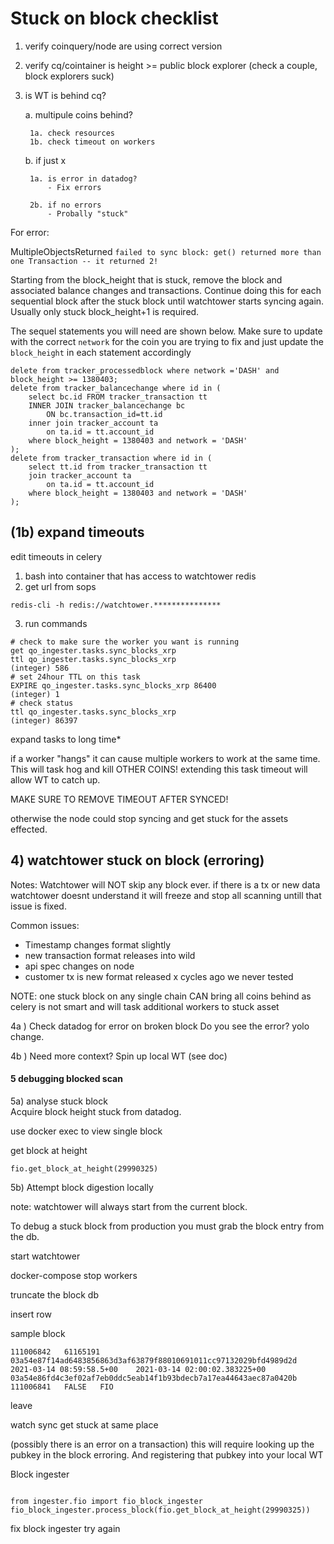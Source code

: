 
# Stuck on block checklist

1. verify coinquery/node are using correct version

2. verify cq/cointainer is height >= public block explorer (check a couple, block explorers suck)

3. is WT is behind cq?

    a. multipule coins behind?
    
        1a. check resources
        1b. check timeout on workers  
        
        
    b. if just x
    
    	1a. is error in datadog?
            - Fix errors
        
        2b. if no errors      
            - Probally "stuck"
    
    
For error:

MultipleObjectsReturned
`failed to sync block: get() returned more than one Transaction -- it returned 2!`

Starting from the block_height that is stuck, remove the block and associated balance changes and transactions. Continue doing this for each sequential block after the stuck block until watchtower starts syncing again. Usually only stuck block_height+1 is required.   

The sequel statements you will need are shown below. Make sure to update with the correct `network` for the coin you are trying to fix and just update the `block_height` in each statement accordingly
    
```
delete from tracker_processedblock where network ='DASH' and block_height >= 1380403;
delete from tracker_balancechange where id in (
	select bc.id FROM tracker_transaction tt
	INNER JOIN tracker_balancechange bc
  		ON bc.transaction_id=tt.id
	inner join tracker_account ta 
  		on ta.id = tt.account_id 
	where block_height = 1380403 and network = 'DASH'
);
delete from tracker_transaction where id in (
	select tt.id from tracker_transaction tt
	join tracker_account ta
		on ta.id = tt.account_id
	where block_height = 1380403 and network = 'DASH'
);
```

## (1b) expand timeouts
edit timeouts in celery

1. bash into container that has access to watchtower redis
2. get url from sops

```
redis-cli -h redis://watchtower.***************
```

3. run commands

```
# check to make sure the worker you want is running
get qo_ingester.tasks.sync_blocks_xrp
ttl qo_ingester.tasks.sync_blocks_xrp
(integer) 586
# set 24hour TTL on this task
EXPIRE qo_ingester.tasks.sync_blocks_xrp 86400
(integer) 1
# check status
ttl qo_ingester.tasks.sync_blocks_xrp
(integer) 86397
```      

expand tasks to long time*

if a worker "hangs" it can cause multiple workers to work at the same time. This will task hog and kill OTHER COINS! extending this task timeout will allow WT to catch up.

MAKE SURE TO REMOVE TIMEOUT AFTER SYNCED!

otherwise the node could stop syncing and get stuck for the assets effected. 

## 4) watchtower stuck on block (erroring)

Notes:  Watchtower will NOT skip any block ever. if there is a tx or new data watchtower doesnt understand it will freeze and stop all scanning untill that issue is fixed.

Common issues:
* Timestamp changes format slightly
* new transaction format releases into wild
* api spec changes on node
* customer tx is new format released x cycles ago we never tested

NOTE: one stuck block on any single chain CAN bring all coins behind as celery is not smart and will task additional workers to stuck asset 

  4a ) Check datadog for error on broken block
        Do you see the error? yolo change.
        
  4b ) Need more context?
        Spin up local WT (see doc)
   
#### 5 debugging blocked scan
5a) analyse stuck block   
    Acquire block height stuck from datadog.
    
use docker exec to view single block

get block at height
```
fio.get_block_at_height(29990325)
```

5b) Attempt block digestion locally


note: watchtower will always start from the current block.

To debug a stuck block from production you must grab the block entry from the db.

start watchtower

docker-compose stop workers

truncate the block db

insert row

sample block
```
111006842   61165191    03a54e87f14ad6483856863d3af63879f88010691011cc97132029bfd4989d2d    2021-03-14 08:59:58.5+00    2021-03-14 02:00:02.383225+00   03a54e86fd4c3ef02af7eb0ddc5eab14f1b93bdecb7a17ea44643aec87a0420b    111006841   FALSE   FIO
```
leave 


watch sync get stuck at same place

(possibly there is an error on a transaction)
this will require looking up the pubkey in the block erroring. And registering that pubkey into your local WT

Block ingester

```

from ingester.fio import fio_block_ingester
fio_block_ingester.process_block(fio.get_block_at_height(29990325))

```

fix block ingester
try again